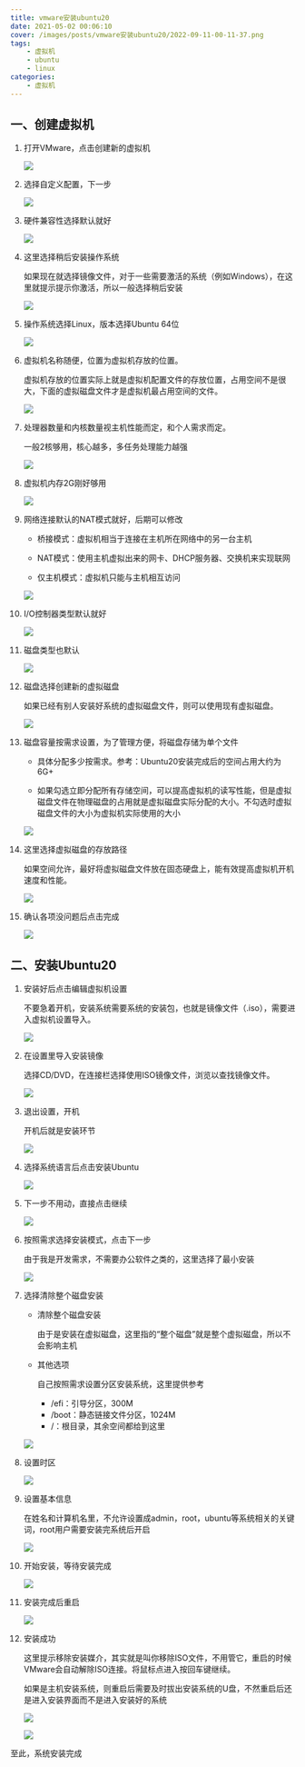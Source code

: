 ```yaml
---
title: vmware安装ubuntu20
date: 2021-05-02 00:06:10
cover: /images/posts/vmware安装ubuntu20/2022-09-11-00-11-37.png
tags:
    - 虚拟机
    - ubuntu
    - linux
categories:
    - 虚拟机
---
```


## 一、创建虚拟机

1. 打开VMware，点击创建新的虚拟机

   ![](/images/posts/vmware安装ubuntu20/2022-09-11-00-06-46.png)

2. 选择自定义配置，下一步

   ![](/images/posts/vmware安装ubuntu20/2022-09-11-00-06-58.png)

3. 硬件兼容性选择默认就好

   ![](/images/posts/vmware安装ubuntu20/2022-09-11-00-07-09.png)

4. 这里选择稍后安装操作系统

   如果现在就选择镜像文件，对于一些需要激活的系统（例如Windows），在这里就提示提示你激活，所以一般选择稍后安装

   ![](/images/posts/vmware安装ubuntu20/2022-09-11-00-07-18.png)

5. 操作系统选择Linux，版本选择Ubuntu 64位

   ![](/images/posts/vmware安装ubuntu20/2022-09-11-00-07-29.png)

6. 虚拟机名称随便，位置为虚拟机存放的位置。

   虚拟机存放的位置实际上就是虚拟机配置文件的存放位置，占用空间不是很大，下面的虚拟磁盘文件才是虚拟机最占用空间的文件。

   ![](/images/posts/vmware安装ubuntu20/2022-09-11-00-07-38.png)

7. 处理器数量和内核数量视主机性能而定，和个人需求而定。

   一般2核够用，核心越多，多任务处理能力越强

   ![](/images/posts/vmware安装ubuntu20/2022-09-11-00-07-46.png)

8. 虚拟机内存2G刚好够用

   ![](/images/posts/vmware安装ubuntu20/2022-09-11-00-07-56.png)

9. 网络连接默认的NAT模式就好，后期可以修改

   - 桥接模式：虚拟机相当于连接在主机所在网络中的另一台主机

   - NAT模式：使用主机虚拟出来的网卡、DHCP服务器、交换机来实现联网

   - 仅主机模式：虚拟机只能与主机相互访问

   ![](/images/posts/vmware安装ubuntu20/2022-09-11-00-08-04.png)

10. I/O控制器类型默认就好

    ![](/images/posts/vmware安装ubuntu20/2022-09-11-00-08-13.png)

11. 磁盘类型也默认

    ![](/images/posts/vmware安装ubuntu20/2022-09-11-00-08-20.png)

12. 磁盘选择创建新的虚拟磁盘

    如果已经有别人安装好系统的虚拟磁盘文件，则可以使用现有虚拟磁盘。

    ![](/images/posts/vmware安装ubuntu20/2022-09-11-00-08-28.png)

13. 磁盘容量按需求设置，为了管理方便，将磁盘存储为单个文件

    - 具体分配多少按需求。参考：Ubuntu20安装完成后的空间占用大约为6G+

    - 如果勾选立即分配所有存储空间，可以提高虚拟机的读写性能，但是虚拟磁盘文件在物理磁盘的占用就是虚拟磁盘实际分配的大小。不勾选时虚拟磁盘文件的大小为虚拟机实际使用的大小

    ![](/images/posts/vmware安装ubuntu20/2022-09-11-00-08-40.png)

14. 这里选择虚拟磁盘的存放路径

    如果空间允许，最好将虚拟磁盘文件放在固态硬盘上，能有效提高虚拟机开机速度和性能。

    ![](/images/posts/vmware安装ubuntu20/2022-09-11-00-08-49.png)

15. 确认各项没问题后点击完成

    ![](/images/posts/vmware安装ubuntu20/2022-09-11-00-08-58.png)

## 二、安装Ubuntu20

1. 安装好后点击编辑虚拟机设置

   不要急着开机，安装系统需要系统的安装包，也就是镜像文件（.iso），需要进入虚拟机设置导入。

   ![](/images/posts/vmware安装ubuntu20/2022-09-11-00-09-07.png)

2. 在设置里导入安装镜像

   选择CD/DVD，在连接栏选择使用ISO镜像文件，浏览以查找镜像文件。

   ![](/images/posts/vmware安装ubuntu20/2022-09-11-00-09-16.png)

3. 退出设置，开机

   开机后就是安装环节

   ![](/images/posts/vmware安装ubuntu20/2022-09-11-00-09-23.png)

4. 选择系统语言后点击安装Ubuntu

   ![](/images/posts/vmware安装ubuntu20/2022-09-11-00-09-33.png)

5. 下一步不用动，直接点击继续

   ![](/images/posts/vmware安装ubuntu20/2022-09-11-00-09-48.png)

6. 按照需求选择安装模式，点击下一步

   由于我是开发需求，不需要办公软件之类的，这里选择了最小安装

   ![](/images/posts/vmware安装ubuntu20/2022-09-11-00-09-56.png)

7. 选择清除整个磁盘安装

   - 清除整个磁盘安装

     由于是安装在虚拟磁盘，这里指的“整个磁盘”就是整个虚拟磁盘，所以不会影响主机

   - 其他选项

     自己按照需求设置分区安装系统，这里提供参考

     - /efi：引导分区，300M
     - /boot：静态链接文件分区，1024M
     - /：根目录，其余空间都给到这里

   ![](/images/posts/vmware安装ubuntu20/2022-09-11-00-10-08.png)

8. 设置时区

   ![](/images/posts/vmware安装ubuntu20/2022-09-11-00-10-18.png)

9. 设置基本信息

   在姓名和计算机名里，不允许设置成admin，root，ubuntu等系统相关的关键词，root用户需要安装完系统后开启

   ![](/images/posts/vmware安装ubuntu20/2022-09-11-00-10-26.png)

10. 开始安装，等待安装完成

    ![](/images/posts/vmware安装ubuntu20/2022-09-11-00-10-35.png)

11. 安装完成后重启

    ![](/images/posts/vmware安装ubuntu20/2022-09-11-00-10-43.png)

12. 安装成功

    这里提示移除安装媒介，其实就是叫你移除ISO文件，不用管它，重启的时候VMware会自动解除ISO连接。将鼠标点进入按回车键继续。

    如果是主机安装系统，则重启后需要及时拔出安装系统的U盘，不然重启后还是进入安装界面而不是进入安装好的系统

    ![](/images/posts/vmware安装ubuntu20/2022-09-11-00-10-53.png)

    ![](/images/posts/vmware安装ubuntu20/2022-09-11-00-11-00.png)

至此，系统安装完成

